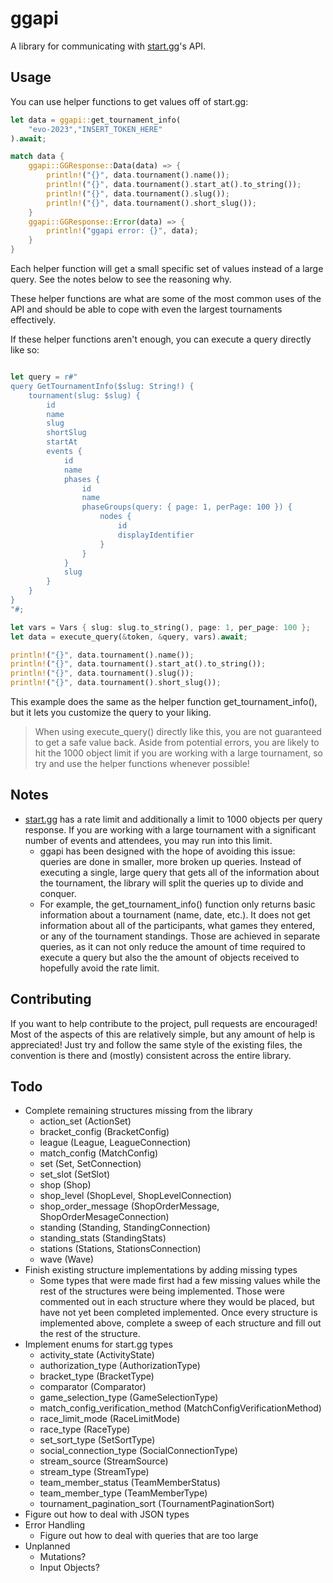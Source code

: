 # ggapi
A library for communicating with [start.gg](https://start.gg/)'s API.

## Usage
You can use helper functions to get values off of start.gg:
```rust
let data = ggapi::get_tournament_info(
    "evo-2023","INSERT_TOKEN_HERE"
).await;

match data {
    ggapi::GGResponse::Data(data) => {
        println!("{}", data.tournament().name());
        println!("{}", data.tournament().start_at().to_string());
        println!("{}", data.tournament().slug());
        println!("{}", data.tournament().short_slug());
    }
    ggapi::GGResponse::Error(data) => {
        println!("ggapi error: {}", data);
    }
}
```
Each helper function will get a small specific set of values instead of a large query. See the notes below to see the reasoning why.

These helper functions are what are some of the most common uses of the API and should be able to cope with even the largest tournaments effectively.

If these helper functions aren't enough, you can execute a query directly like so:
```rust

let query = r#"
query GetTournamentInfo($slug: String!) {
    tournament(slug: $slug) {
        id
        name
        slug
        shortSlug
        startAt
        events {
            id
            name
            phases {
                id
                name
                phaseGroups(query: { page: 1, perPage: 100 }) {
                    nodes {
                        id
                        displayIdentifier
                    }
                }
            }
            slug
        }
    }
}
"#;

let vars = Vars { slug: slug.to_string(), page: 1, per_page: 100 };
let data = execute_query(&token, &query, vars).await;

println!("{}", data.tournament().name());
println!("{}", data.tournament().start_at().to_string());
println!("{}", data.tournament().slug());
println!("{}", data.tournament().short_slug());
```
This example does the same as the helper function get_tournament_info(), but it lets you customize the query to your liking.
> When using execute_query() directly like this, you are not guaranteed to get a safe value back. Aside from potential errors, you are likely to hit the 1000 object limit if you are working with a large tournament, so try and use the helper functions whenever possible!

## Notes
- [start.gg](https://start.gg/) has a rate limit and additionally a limit to 1000 objects per query response. If you are working with a large tournament with a significant number of events and attendees, you may run into this limit.
    - ggapi has been designed with the hope of avoiding this issue: queries are done in smaller, more broken up queries. Instead of executing a single, large query that gets all of the information about the tournament, the library will split the queries up to divide and conquer.
    - For example, the get_tournament_info() function only returns basic information about a tournament (name, date, etc.). It does not get information about all of the participants, what games they entered, or any of the tournament standings. Those are achieved in separate queries, as it can not only reduce the amount of time required to execute a query but also the the amount of objects received to hopefully avoid the rate limit.

## Contributing
If you want to help contribute to the project, pull requests are encouraged! Most of the aspects of this are relatively simple, but any amount of help is appreciated! Just try and follow the same style of the existing files, the convention is there and (mostly) consistent across the entire library.

## Todo
- Complete remaining structures missing from the library
    - action_set (ActionSet)
    - bracket_config (BracketConfig)
    - league (League, LeagueConnection)
    - match_config (MatchConfig)
    - set (Set, SetConnection)
    - set_slot (SetSlot)
    - shop (Shop)
    - shop_level (ShopLevel, ShopLevelConnection)
    - shop_order_message (ShopOrderMessage, ShopOrderMesageConnection)
    - standing (Standing, StandingConnection)
    - standing_stats (StandingStats)
    - stations (Stations, StationsConnection)
    - wave (Wave)
- Finish existing structure implementations by adding missing types
    - Some types that were made first had a few missing values while the rest of the structures were being implemented. Those were commented out in each structure where they would be placed, but have not yet been completed implemented. Once every structure is implemented above, complete a sweep of each structure and fill out the rest of the structure.
- Implement enums for start.gg types
    - activity_state (ActivityState)
    - authorization_type (AuthorizationType)
    - bracket_type (BracketType)
    - comparator (Comparator)
    - game_selection_type (GameSelectionType)
    - match_config_verification_method (MatchConfigVerificationMethod)
    - race_limit_mode (RaceLimitMode)
    - race_type (RaceType)
    - set_sort_type (SetSortType)
    - social_connection_type (SocialConnectionType)
    - stream_source (StreamSource)
    - stream_type (StreamType)
    - team_member_status (TeamMemberStatus)
    - team_member_type (TeamMemberType)
    - tournament_pagination_sort (TournamentPaginationSort)
- Figure out how to deal with JSON types
- Error Handling
    - Figure out how to deal with queries that are too large
- Unplanned
    - Mutations?
    - Input Objects?
